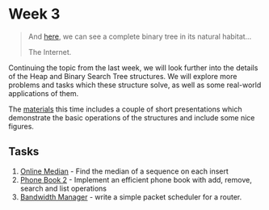 # Week 3

> And [here](http://imgur.com/L77FY5X), we can see a
> complete binary tree in its natural habitat...
>
> The Internet.

Continuing the topic from the last week, we will look further into the details
of the Heap and Binary Search Tree structures. We will explore more problems
and tasks which these structure solve, as well as some real-world applications
of them.

The [materials](materials/binary_trees.md) this time includes a couple of short
presentations which demonstrate the basic operations of the structures and include
some nice figures.

## Tasks

1. [Online Median](1-Online-Median/README.md) - Find the median of a sequence
on each insert
1. [Phone Book 2](2-Phone-Book-2/README.md) - Implement an efficient phone book
with add, remove, search and list operations
1. [Bandwidth Manager](3-Bandwidth-Manager/README.md) - write a simple packet
scheduler for a router.
